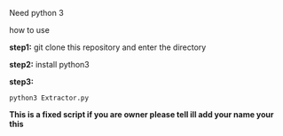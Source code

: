 Need python 3

how to use


**step1:**
git clone this repository and enter the directory

**step2:**
install python3

**step3:**
```
python3 Extractor.py
```
**This is a fixed script if you are owner please tell ill add your name your this**



